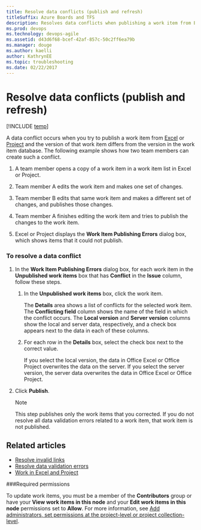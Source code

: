 ```yaml
---
title: Resolve data conflicts (publish and refresh)
titleSuffix: Azure Boards and TFS
description: Resolves data conflicts when publishing a work item from Excel or Project to Azure Boards & Team Foundation Server 
ms.prod: devops
ms.technology: devops-agile
ms.assetid: d43d6f68-bcef-42af-857c-50c2ff6ea79b
ms.manager: douge
ms.author: kaelli
author: KathrynEE
ms.topic: troubleshooting
ms.date: 02/22/2017  
---
```


# Resolve data conflicts (publish and refresh)

[!INCLUDE [temp](../../_shared/version-vsts-tfs-all-versions.md)]

A data conflict occurs when you try to publish a work item from [Excel](bulk-add-modify-work-items-excel.md) or [Project](create-your-backlog-tasks-using-project.md) and the version of that work item differs from the version in the work item database. The following example shows how two team members can create such a conflict.  
  
1.  A team member opens a copy of a work item in a work item list in Excel or Project.  
  
2.  Team member A edits the work item and makes one set of changes.  
  
3.  Team member B edits that same work item and makes a different set of changes, and publishes those changes.  
  
4.  Team member A finishes editing the work item and tries to publish the changes to the work item.  
  
5.  Excel or Project displays the **Work Item Publishing Errors** dialog box, which shows items that it could not publish.  
  
### To resolve a data conflict  
  
1.  In the **Work Item Publishing Errors** dialog box, for each work item in the **Unpublished work items** box that has **Conflict** in the **Issue** column, follow these steps.  
  
    1.  In the **Unpublished work items** box, click the work item.  
  
         The **Details** area shows a list of conflicts for the selected work item. The **Conflicting field** column shows the name of the field in which the conflict occurs. The **Local version** and **Server version** columns show the local and server data, respectively, and a check box appears next to the data in each of these columns.  
  
    2.  For each row in the **Details** box, select the check box next to the correct value.  
  
         If you select the local version, the data in Office Excel or Office Project overwrites the data on the server. If you select the server version, the server data overwrites the data in Office Excel or Office Project.  
  
2.  Click **Publish**.  
  
    > [!NOTE]  
    >  This step publishes only the work items that you corrected. If you do not resolve all data validation errors related to a work item, that work item is not published.  
  
## Related articles
-  [Resolve invalid links](resolve-excel-invalid-links-tree-list.md)   
-  [Resolve data validation errors](resolve-excel-data-validation-errors.md)   
-  [Work in Excel and Project](track-work-vsts-tfs.md)  


###Required permissions  
  
To update work items, you must be a member of the **Contributors** group or have your **View work items in this node** and your **Edit work items in this node** permissions set to **Allow**. For more information, see [Add administrators, set permissions at the project-level or project collection-level](../../../organizations/security/set-project-collection-level-permissions.md). 